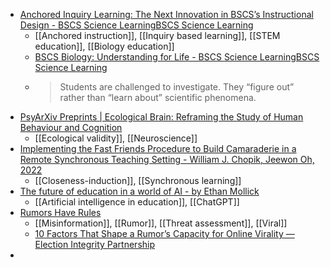 - [Anchored Inquiry Learning: The Next Innovation in BSCS’s Instructional Design - BSCS Science LearningBSCS Science Learning](https://bscs.org/our-work/anchored-inquiry-learning/)
	- [[Anchored instruction]], [[Inquiry based learning]], [[STEM education]], [[Biology education]]
	- [BSCS Biology: Understanding for Life - BSCS Science LearningBSCS Science Learning](https://bscs.org/educator_resource/bscs-biology-understanding-for-life/)
	- >Students are challenged to investigate. They “figure out” rather than “learn about” scientific phenomena.
- [PsyArXiv Preprints | Ecological Brain: Reframing the Study of Human Behaviour and Cognition](https://psyarxiv.com/zr4nm/)
	- [[Ecological validity]], [[Neuroscience]]
- [Implementing the Fast Friends Procedure to Build Camaraderie in a Remote Synchronous Teaching Setting - William J. Chopik, Jeewon Oh, 2022](https://journals.sagepub.com/doi/10.1177/00986283211065746)
	- [[Closeness-induction]], [[Synchronous learning]]
- [The future of education in a world of AI - by Ethan Mollick](https://www.oneusefulthing.org/p/the-future-of-education-in-a-world)
	- [[Artificial intelligence in education]], [[ChatGPT]]
- [Rumors Have Rules](http://faculty.washington.edu/kstarbi/Spiro_Starbird-Rumors_Have_Rules-Spring2023.pdf)
	- [[Misinformation]], [[Rumor]], [[Threat assessment]], [[Viral]]
	- [10 Factors That Shape a Rumor’s Capacity for Online Virality — Election Integrity Partnership](https://www.eipartnership.net/blog/rumors-capacity-online-virality-factors)
-